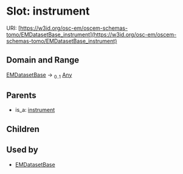 
# Slot: instrument



URI: [https://w3id.org/osc-em/oscem-schemas-tomo/EMDatasetBase_instrument](https://w3id.org/osc-em/oscem-schemas-tomo/EMDatasetBase_instrument)


## Domain and Range

[EMDatasetBase](EMDatasetBase.md) &#8594;  <sub>0..1</sub> [Any](Any.md)

## Parents

 *  is_a: [instrument](instrument.md)

## Children


## Used by

 * [EMDatasetBase](EMDatasetBase.md)
